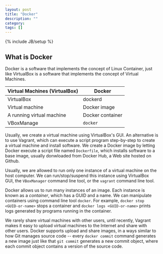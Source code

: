```yaml
---
layout: post
title: "Docker"
description: ""
category:
tags: []
---
```

{% include JB/setup %}

## What is Docker

Docker is a software that implements the concept of Linux Container,
just like VirtualBox is a software that implements the concept of
Virtual Machines.

Virtual Machines (VirtualBox) | Docker
----------------------------- | ------
VirtualBox                    | dockerd
Virtual machine               | Docker image
A running virtual machine     | Docker container
VBoxManage                    | `docker`

Usually, we create a virtual machine using VirtualBox's GUI.  An
alternative is to use Vagrant, which can execute a script program
step-by-step to create a virtual machine and install software.  We
create a Docker image by letting Docker execute a script file named
`Dockerfile`, which installs software to a base image, usually
donwloaded from Docker Hub, a Web site hosted on Github.

Usually, we are allowed to run only one instance of a virtual machine
on the host computer.  We can run/stop/suspend this instance using
VirtualBox GUI, the `VBoxManager` command line tool, or the `vagrant`
command line tool.

Docker allows us to run many instances of an image.  Each instance is
known as a *container*, which has a GUID and a name.  We can
manipulate containers using command line tool `docker`.  For example,
`docker stop <GUID-or-name>` stops a container and `docker logs
<GUID-or-name>` prints logs generated by programs running in the
container.

We rarely share virtual machines with other users, until recently,
Vagrant makes it easy to upload virtual machines to the Internet and
share with other users.  Docker supports upload and share images, in a
ways similar to how Git manages source code -- every `docker commit`
command generates a new image just like that `git commit` generates a
new commit object, where each commit object contains a version of the
source code.

